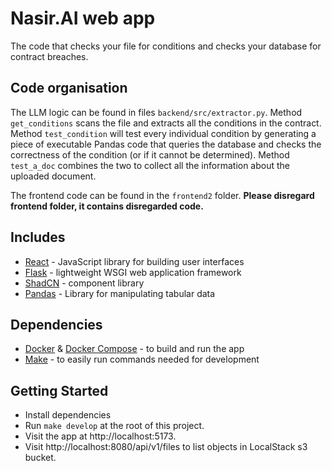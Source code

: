 # Nasir.AI web app

The code that checks your file for conditions and checks your database for contract breaches.

## Code organisation

The LLM logic can be found in files `backend/src/extractor.py`. Method `get_conditions` scans the file and extracts all the conditions in the contract.
Method `test_condition` will test every individual condition by generating a piece of executable Pandas code that queries the database and checks the correctness of the condition (or if it cannot be determined).
Method `test_a_doc` combines the two to collect all the information about the uploaded document.

The frontend code can be found in the `frontend2` folder. **Please disregard frontend folder, it contains disregarded code.**

## Includes

- [React](https://github.com/facebook/react) - JavaScript library for building user interfaces
- [Flask](https://github.com/pallets/flask) - lightweight WSGI web application framework
- [ShadCN](https://ui.shadcn.com) - component library
- [Pandas](https://pandas.pydata.org/) - Library for manipulating tabular data

## Dependencies

- [Docker](https://www.docker.com) & [Docker Compose](https://docs.docker.com/compose) - to build and run the app
- [Make](https://www.gnu.org/software/make/manual/make.html) - to easily run commands needed for development

## Getting Started

- Install dependencies
- Run `make develop` at the root of this project.
- Visit the app at http://localhost:5173.
- Visit http://localhost:8080/api/v1/files to list objects in LocalStack s3 bucket.
